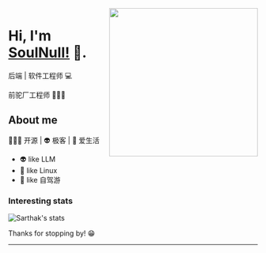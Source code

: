 <img align="right" width="300" height="300" src="https://github.com/user-attachments/assets/df459331-aadc-4eab-9b7a-89d23c1a3665">


# Hi, I'm [SoulNull!](https://soulnull.com/) 👋.

后端 | 软件工程师 💻

前驼厂工程师 🧑🏻‍💻


## About me 

🧑🏻‍💻 开源 | 👽 极客 | 🌴 爱生活

- 👽  like LLM
- 🍓  like Linux
- 🚗  like 自驾游

### Interesting stats

![Sarthak's stats](https://github-readme-stats.vercel.app/api?username=SAnBlog&show_icons=true)

Thanks for stopping by! 😁

---
